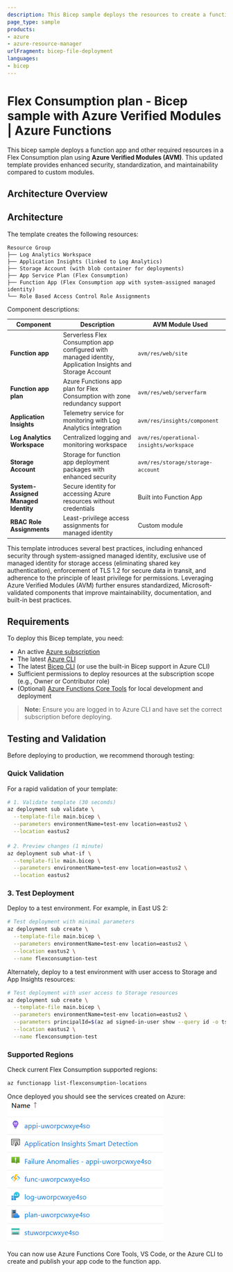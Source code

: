 ```yaml
---
description: This Bicep sample deploys the resources to create a function app in Azure Functions that runs in a Flex Consumption plan using Azure Verified Modules (AVM).
page_type: sample
products:
- azure
- azure-resource-manager
urlFragment: bicep-file-deployment
languages:
- bicep
---
```


# Flex Consumption plan - Bicep sample with Azure Verified Modules | Azure Functions

This bicep sample deploys a function app and other required resources in a Flex Consumption plan using **Azure Verified Modules (AVM)**. This updated template provides enhanced security, standardization, and maintainability compared to custom modules.

## Architecture Overview

## Architecture

The template creates the following resources:
```
Resource Group
├── Log Analytics Workspace
├── Application Insights (linked to Log Analytics)
├── Storage Account (with blob container for deployments)
├── App Service Plan (Flex Consumption)
├── Function App (Flex Consumption app with system-assigned managed identity)
└── Role Based Access Control Role Assignments
```

Component descriptions:

| Component | Description | AVM Module Used |
| ---- | ---- | ---- |
| **Function app** | Serverless Flex Consumption app configured with managed identity, Application Insights and Storage Account | `avm/res/web/site` |
| **Function app plan** | Azure Functions app plan for Flex Consumption with zone redundancy support | `avm/res/web/serverfarm` |
| **Application Insights** | Telemetry service for monitoring with Log Analytics integration | `avm/res/insights/component` |
| **Log Analytics Workspace** | Centralized logging and monitoring workspace | `avm/res/operational-insights/workspace` |
| **Storage Account** | Storage for function app deployment packages with enhanced security | `avm/res/storage/storage-account` |
| **System-Assigned Managed Identity** | Secure identity for accessing Azure resources without credentials | Built into Function App |
| **RBAC Role Assignments** | Least-privilege access assignments for managed identity | Custom module |

This template introduces several best practices, including enhanced security through system-assigned managed identity, exclusive use of managed identity for storage access (eliminating shared key authentication), enforcement of TLS 1.2 for secure data in transit, and adherence to the principle of least privilege for permissions. Leveraging Azure Verified Modules (AVM) further ensures standardized, Microsoft-validated components that improve maintainability, documentation, and built-in best practices.

## Requirements

To deploy this Bicep template, you need:

- An active [Azure subscription](https://azure.microsoft.com/free/)
- The latest [Azure CLI](https://docs.microsoft.com/cli/azure/install-azure-cli) 
- The latest [Bicep CLI](https://docs.microsoft.com/azure/azure-resource-manager/bicep/install) (or use the built-in Bicep support in Azure CLI)
- Sufficient permissions to deploy resources at the subscription scope (e.g., Owner or Contributor role)
- (Optional) [Azure Functions Core Tools](https://docs.microsoft.com/azure/azure-functions/functions-run-local) for local development and deployment

> **Note:** Ensure you are logged in to Azure CLI and have set the correct subscription before deploying.

## Testing and Validation

Before deploying to production, we recommend thorough testing:

### Quick Validation

For a rapid validation of your template:

```bash
# 1. Validate template (30 seconds)
az deployment sub validate \
  --template-file main.bicep \
  --parameters environmentName=test-env location=eastus2 \
  --location eastus2

# 2. Preview changes (1 minute)
az deployment sub what-if \
  --template-file main.bicep \
  --parameters environmentName=test-env location=eastus2 \
  --location eastus2
```

### 3. Test Deployment

Deploy to a test environment. For example, in East US 2:

```bash
# Test deployment with minimal parameters
az deployment sub create \
  --template-file main.bicep \
  --parameters environmentName=test-env location=eastus2 \
  --location eastus2 \
  --name flexconsumption-test
```

Alternately, deploy to a test environment with user access to Storage and App Insights resources:
```bash
# Test deployment with user access to Storage resources
az deployment sub create \
  --template-file main.bicep \
  --parameters environmentName=test-env location=eastus2 \
  --parameters principalId=$(az ad signed-in-user show --query id -o tsv) \
  --location eastus2 \
  --name flexconsumption-test
```

### Supported Regions

Check current Flex Consumption supported regions:

```bash
az functionapp list-flexconsumption-locations
```

Once deployed you should see the services created on Azure:
![Resources described above in the resource group](resources.png)

You can now use Azure Functions Core Tools, VS Code, or the Azure CLI to create and publish your app code to the function app.
